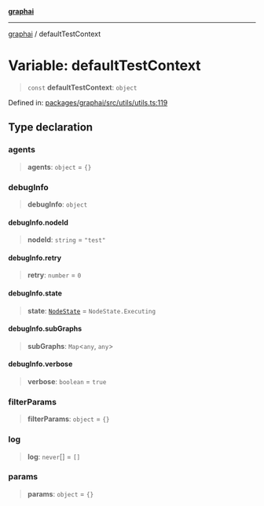 [**graphai**](../README.md)

***

[graphai](../globals.md) / defaultTestContext

# Variable: defaultTestContext

> `const` **defaultTestContext**: `object`

Defined in: [packages/graphai/src/utils/utils.ts:119](https://github.com/kawamataryo/graphai/blob/d1a2c5ee2f62deae7af78fb66f65face3cfa29fb/packages/graphai/src/utils/utils.ts#L119)

## Type declaration

### agents

> **agents**: `object` = `{}`

### debugInfo

> **debugInfo**: `object`

#### debugInfo.nodeId

> **nodeId**: `string` = `"test"`

#### debugInfo.retry

> **retry**: `number` = `0`

#### debugInfo.state

> **state**: [`NodeState`](../enumerations/NodeState.md) = `NodeState.Executing`

#### debugInfo.subGraphs

> **subGraphs**: `Map`\<`any`, `any`\>

#### debugInfo.verbose

> **verbose**: `boolean` = `true`

### filterParams

> **filterParams**: `object` = `{}`

### log

> **log**: `never`[] = `[]`

### params

> **params**: `object` = `{}`
